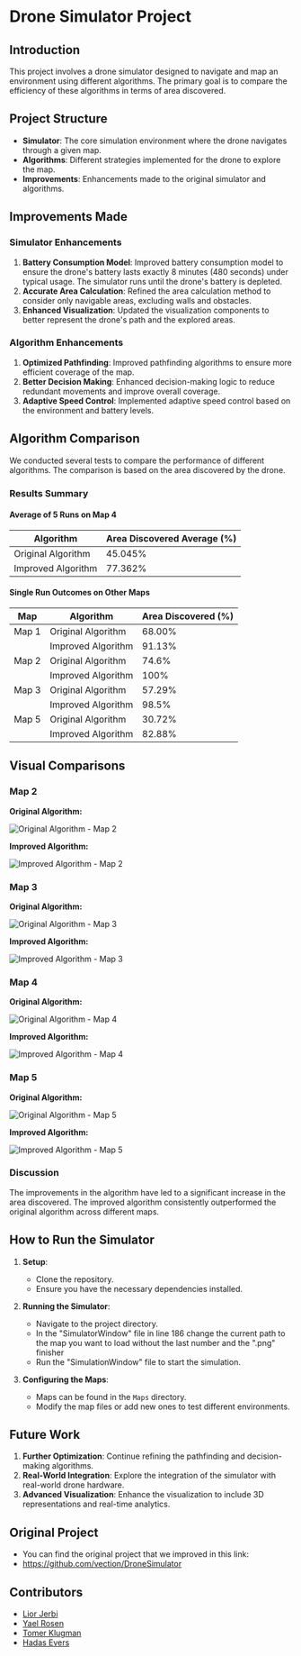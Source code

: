 # Drone Simulator Project

## Introduction

This project involves a drone simulator designed to navigate and map an environment using different algorithms. The primary goal is to compare the efficiency of these algorithms in terms of area discovered.


## Project Structure

- **Simulator**: The core simulation environment where the drone navigates through a given map.
- **Algorithms**: Different strategies implemented for the drone to explore the map.
- **Improvements**: Enhancements made to the original simulator and algorithms.

## Improvements Made

### Simulator Enhancements

1. **Battery Consumption Model**: Improved battery consumption model to ensure the drone's battery lasts exactly 8 minutes (480 seconds) under typical usage. The simulator runs until the drone's battery is depleted.
2. **Accurate Area Calculation**: Refined the area calculation method to consider only navigable areas, excluding walls and obstacles.
3. **Enhanced Visualization**: Updated the visualization components to better represent the drone's path and the explored areas.

### Algorithm Enhancements

1. **Optimized Pathfinding**: Improved pathfinding algorithms to ensure more efficient coverage of the map.
2. **Better Decision Making**: Enhanced decision-making logic to reduce redundant movements and improve overall coverage.
3. **Adaptive Speed Control**: Implemented adaptive speed control based on the environment and battery levels.

## Algorithm Comparison

We conducted several tests to compare the performance of different algorithms. The comparison is based on the area discovered by the drone.

### Results Summary

#### Average of 5 Runs on Map 4

| Algorithm          | Area Discovered Average (%) |
|--------------------|-----------------------------|
| Original Algorithm | 45.045%                     |
| Improved Algorithm | 77.362%                     |

#### Single Run Outcomes on Other Maps

| Map   | Algorithm          | Area Discovered (%) |
|-------|--------------------|---------------------|
| Map 1 | Original Algorithm | 68.00%              |
|       | Improved Algorithm | 91.13%              |
| Map 2 | Original Algorithm | 74.6%               |
|       | Improved Algorithm | 100%                |
| Map 3 | Original Algorithm | 57.29%              |
|       | Improved Algorithm | 98.5%               |
| Map 5 | Original Algorithm | 30.72%              |
|       | Improved Algorithm | 82.88%              |


## Visual Comparisons

### Map 2

**Original Algorithm:**

![Original Algorithm - Map 2](Outcomes/Map2/OriginalAlgo/74.PNG)

**Improved Algorithm:**

![Improved Algorithm - Map 2](Outcomes/Map2/ImprovedAlgo/100.PNG)

### Map 3

**Original Algorithm:**

![Original Algorithm - Map 3](Outcomes/Map3/OriginalAlgo/57.PNG)

**Improved Algorithm:**

![Improved Algorithm - Map 3](Outcomes/Map3/ImprovedAlgo/98.PNG)

### Map 4

**Original Algorithm:**

![Original Algorithm - Map 4](Outcomes/Map4/OriginalAlgo/56.PNG)

**Improved Algorithm:**

![Improved Algorithm - Map 4](Outcomes/Map4/ImprovedAlgo/88.PNG)

### Map 5

**Original Algorithm:**

![Original Algorithm - Map 5](Outcomes/Map5/OriginalAlgo/30.PNG)

**Improved Algorithm:**

![Improved Algorithm - Map 5](Outcomes/Map5/ImprovedAlgo/82.PNG)

### Discussion

The improvements in the algorithm have led to a significant increase in the area discovered. The improved algorithm consistently outperformed the original algorithm across different maps.

## How to Run the Simulator

1. **Setup**:
    - Clone the repository.
    - Ensure you have the necessary dependencies installed.

2. **Running the Simulator**:
    - Navigate to the project directory.
    - In the "SimulatorWindow" file in line 186 change the current path to the map you want to load without the last number and the ".png" finisher
    - Run the "SimulationWindow" file to start the simulation.

3. **Configuring the Maps**:
    - Maps can be found in the `Maps` directory.
    - Modify the map files or add new ones to test different environments.

## Future Work

1. **Further Optimization**: Continue refining the pathfinding and decision-making algorithms.
2. **Real-World Integration**: Explore the integration of the simulator with real-world drone hardware.
3. **Advanced Visualization**: Enhance the visualization to include 3D representations and real-time analytics.

## Original Project

- You can find the original project that we improved in this link: 
- https://github.com/vection/DroneSimulator

## Contributors

- [Lior Jerbi](https://github.com/LiorJerbi)
- [Yael Rosen](https://github.com/yaelrosen77)
- [Tomer Klugman](https://github.com/tomerklugman)
- [Hadas Evers](https://github.com/hadasevers)
